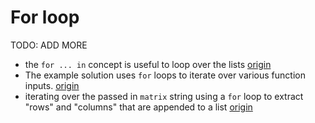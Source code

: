 # For loop

TODO: ADD MORE

- the `for ... in` concept is useful to loop over the lists [origin](./exercise-concepts/variable-length-quantity.md)
- The example solution uses `for` loops to iterate over various function inputs. [origin](./exercise-concepts/markdown.md)
- iterating over the passed in `matrix` string using a `for` loop to extract "rows" and "columns" that are appended to a list [origin](./exercise-concepts/matrix.md)
